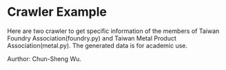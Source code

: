 # Crawler Example
  Here are two crawler to get specific information of the members of Taiwan Foundry Association(foundry.py) and Taiwan Metal Product Association(metal.py).
  The generated data is for academic use.

  Aurthor: Chun-Sheng Wu. 